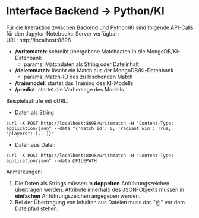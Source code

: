 # Interface Backend -> Python/KI
Für die Interaktion zwischen Backend und Python/KI sind folgende API-Calls
für den Jupyter-Notebooks-Server verfügbar: <br>
URL: http://localhost:8898

* **/writematch**: schreibt übergebene Matchdaten in die MongoDB/KI-Datenbank
    * params: Matchdaten als String oder Dateiinhalt
* **/deletematch**: löscht ein Match aus der MongoDB/KI-Datenbank
    * params: Match-ID des zu löschenden Match
* **/trainmodel**: startet das Training des KI-Modells
* **/predict**: startet die Vorhersage des Modells

Beispielaufrufe mit cURL:
* Daten als String
```
curl -X POST http://localhost:8898/writematch -H "Content-Type: application/json" --data "{'match_id': 0, 'radiant_win': True, "players": [...]}"
```
* Daten aus Datei:
```
curl -X POST http://localhost:8898/writematch -H "Content-Type: application/json" --data @FILEPATH
```
Anmerkungen: 
1. Die Daten als Strings müssen in **doppelten** Anführungszeichen übertragen werden. Attribute innerhalb des JSON-Objekts müssen in **einfachen** Anführungszeichen angegeben werden.
2. Bei der Übertragung von Inhalten aus Dateien muss das "@" vor dem Dateipfad stehen.
